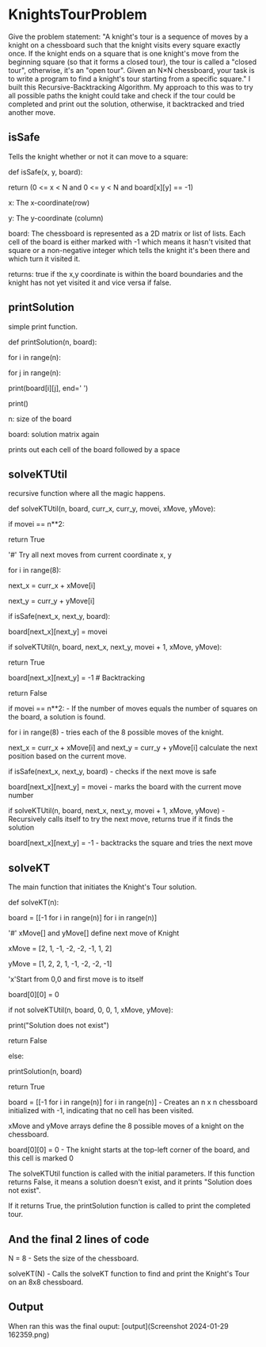 # KnightsTourProblem
Give the problem statement:
"A knight's tour is a sequence of moves by a knight on a chessboard such that the knight visits every square exactly once. If the knight ends on a square that is one knight's move from the beginning square (so that it forms a closed tour), the tour is called a "closed tour", otherwise, it's an "open tour". Given an N×N chessboard, your task is to write a program to find a knight's tour starting from a specific square." 
I built this Recursive-Backtracking Algorithm. My approach to this was to try all possible paths the knight could take and check if the tour could be completed and print out the solution, otherwise, it backtracked and tried another move. 

## isSafe
Tells the knight whether or not it can move to a square:



def isSafe(x, y, board):

return (0 <= x < N and 0 <= y < N and board[x][y] == -1)

x: The x-coordinate(row)

y: The y-coordinate (column) 

board: The chessboard is represented as a 2D matrix or list of lists. Each cell of the board is either marked with -1 which means it hasn't visited that square or a non-negative integer which tells the knight it's been there and which turn it visited it.

returns: true if the x,y coordinate is within the board boundaries and the knight has not yet visited it and vice versa if false.



## printSolution
simple print function.



def printSolution(n, board):

for i in range(n):

for j in range(n):

print(board[i][j], end=' ')

print()

n: size of the board

board: solution matrix again

prints out each cell of the board followed by a space



## solveKTUtil 
recursive function where all the magic happens.



def solveKTUtil(n, board, curr_x, curr_y, movei, xMove, yMove):

if movei == n**2:

return True



'#' Try all next moves from current coordinate x, y

for i in range(8):

next_x = curr_x + xMove[i]

next_y = curr_y + yMove[i]

if isSafe(next_x, next_y, board):

board[next_x][next_y] = movei

if solveKTUtil(n, board, next_x, next_y, movei + 1, xMove, yMove):

return True

board[next_x][next_y] = -1 # Backtracking



return False



if movei == n**2:  - If the number of moves equals the number of squares on the board, a solution is found.



for i in range(8) - tries each of the 8 possible moves of the knight.



next_x = curr_x + xMove[i] and next_y = curr_y + yMove[i] calculate the next position based on the current move.



if isSafe(next_x, next_y, board) - checks if the next move is safe



board[next_x][next_y] = movei - marks the board with the current move number



if solveKTUtil(n, board, next_x, next_y, movei + 1, xMove, yMove) - Recursively calls itself to try the next move, returns true if it finds the solution



board[next_x][next_y] = -1 - backtracks the square and tries the next move





## solveKT
The main function that initiates the Knight's Tour solution.



def solveKT(n):

board = [[-1 for i in range(n)] for i in range(n)]



'#' xMove[] and yMove[] define next move of Knight

xMove = [2, 1, -1, -2, -2, -1, 1, 2]

yMove = [1, 2, 2, 1, -1, -2, -2, -1]



'x'Start from 0,0 and first move is to itself

board[0][0] = 0

if not solveKTUtil(n, board, 0, 0, 1, xMove, yMove):

print("Solution does not exist")

return False

else:

printSolution(n, board)

return True



board = [[-1 for i in range(n)] for i in range(n)] - Creates an n x n chessboard initialized with -1, indicating that no cell has been visited.



xMove and yMove arrays define the 8 possible moves of a knight on the chessboard.



board[0][0] = 0 - The knight starts at the top-left corner of the board, and this cell is marked 0



The solveKTUtil function is called with the initial parameters. If this function returns False, it means a solution doesn't exist, and it prints "Solution does not exist".



If it returns True, the printSolution function is called to print the completed tour.



## And the final 2 lines of code

N = 8 - Sets the size of the chessboard.

solveKT(N) - Calls the solveKT function to find and print the Knight's Tour on an 8x8 chessboard.


## Output
When ran this was the final ouput:
[output](Screenshot 2024-01-29 162359.png)

